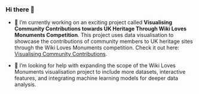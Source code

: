 ### Hi there 👋

<!--
**YuxinZhang214/YuxinZhang214** is a ✨ _special_ ✨ repository because its `README.md` (this file) appears on your GitHub profile.

Here are some ideas to get you started:

- 
- 👯 I’m looking to collaborate on ...
- 🤔 I’m looking for help with expanding the scope of the Wiki Loves Monuments visualisation project to include more datasets and interactive features.
- 🌱 I’m currently learning more about data visualisation techniques and how they can be applied to effectively communicate the impact of community-driven projects. And I'm also learning learning more about **machine learning, natural language processing (NLP)
- 👯 I’m looking to collaborate on
- 💬 Ask me about web development, data visualisation, machine learning, NLP, and my journey in contributing to open source projects.
- 📫 How to reach me: ...
- 😄 Pronouns: ...
- ⚡ Fun fact: ...
-->

- 🔭 I’m currently working on an exciting project called **Visualising Community Contributions towards UK Heritage Through Wiki Loves Monuments Competition**. This project uses data visualisation to showcase the contributions of community members to UK heritage sites through the Wiki Loves Monuments competition. Check it out here: [Visualising Community Contributions](https://wiki-loves-monument-uk-visualisation.vercel.app/).

- 🤔 I’m looking for help with expanding the scope of the Wiki Loves Monuments visualisation project to include more datasets, interactive features, and integrating machine learning models for deeper data analysis.

